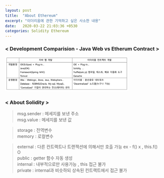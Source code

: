 ```yaml
---
layout: post
title:  "About Ethereum"
excerpt: "이더리움에 관한 기억하고 싶은 사소한 내용"
date:   2020-03-22 21:03:36 +0530
categories: Solidity Ethereum
---
```


<h3>< Development Comparision - Java Web vs Etherum Contract ></h3>

<img src="/assets/imgs/JavaVsEthereum.png" width="80%" height="65%" >

<br/>
<h3>< About Solidity ></h3>

> msg.sender : 메세지를 보낸 주소  
> msg.value : 메세지를 보낸 값

> storage : 전역변수  
> memory : 로컬변수

> external : 다른 컨트랙트나 트랜잭션에 의해서만 호출 가능 ex - f() x , this.f() O  
> public : getter 함수 자동 생성  
> internal : 내부적으로만 사용가능 , this 접근 불가  
> private : internal과 비슷하되 상속된 컨트랙트에서 접근 불가  
